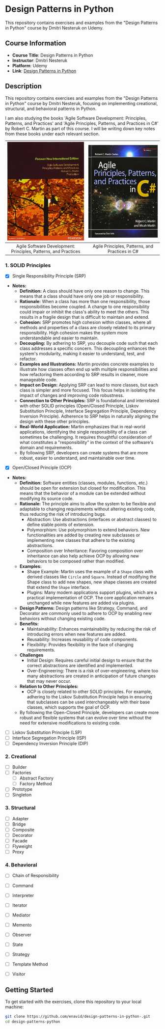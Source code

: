 # Design Patterns in Python

This repository contains exercises and examples from the "Design Patterns in Python" course by Dmitri Nesteruk on Udemy.

## Course Information

- **Course Title**: Design Patterns in Python
- **Instructor**: Dmitri Nesteruk
- **Platform**: Udemy
- **Link**: [Design Patterns in Python](https://www.udemy.com/course/design-patterns-python/?couponCode=OF53124)

## Description

This repository contains exercises and examples from the "Design Patterns in Python" course by Dmitri Nesteruk, focusing on implementing creational, structural, and behavioral patterns in Python.

I am also studying the books 'Agile Software Development: Principles, Patterns, and Practices' and 'Agile Principles, Patterns, and Practices in C#' by Robert C. Martin as part of this course. I will be writing down key notes from these books under each relevant section.


|         ![Agile Software Development](book_cover1.jpg)          | ![Agile Principles, Patterns, and Practices in C#](book_cover2.jpg) |
|:---------------------------------------------------------------:|:-------------------------------------------------------------------:|
| Agile Software Development: Principles, Patterns, and Practices |           Agile Principles, Patterns, and Practices in C#           |
 


### 1. SOLID Principles
- [X] Single Responsibility Principle (SRP)
- **Notes:**
    - **Definition:** A class should have only one reason to change. This means that a class should have only one job or responsibility.
    - **Rationale:** When a class has more than one responsibility, those responsibilities become coupled. A change to one responsibility could impair or inhibit the class's ability to meet the others. This results in a fragile design that is difficult to maintain and extend.
    - **Cohesion:** SRP promotes high cohesion within classes, where all methods and properties of a class are closely related to its primary responsibility. High cohesion makes the system more understandable and easier to maintain.
    - **Decoupling:** By adhering to SRP, you decouple code such that each class addresses a specific concern. This decoupling enhances the system's modularity, making it easier to understand, test, and refactor.
    - **Examples and Illustrations:** Martin provides concrete examples to illustrate how classes often end up with multiple responsibilities and how refactoring them according to SRP results in cleaner, more manageable code.
    - **Impact on Design:** Applying SRP can lead to more classes, but each class is simpler and more focused. This focus helps in isolating the impact of changes and improving code robustness.
    - **Connection to Other Principles:** SRP is foundational and interrelated with other SOLID principles (Open/Closed Principle, Liskov Substitution Principle, Interface Segregation Principle, Dependency Inversion Principle). Adherence to SRP helps in naturally aligning the design with these other principles.
    - **Real-World Application:** Martin emphasizes that in real-world applications, identifying the single responsibility of a class can sometimes be challenging. It requires thoughtful consideration of what constitutes a "responsibility" in the context of the software's domain and requirements.
    - By following SRP, developers can create systems that are more robust, easier to understand, and maintainable over time.

- [X] Open/Closed Principle (OCP)
- **Notes:**
    - **Definition:** Software entities (classes, modules, functions, etc.) should be open for extension but closed for modification. This means that the behavior of a module can be extended without modifying its source code.
    - **Rationale:** The principle aims to allow the system to be flexible and adaptable to changing requirements without altering existing code, thus reducing the risk of introducing bugs.
      - Abstraction: Use abstractions (interfaces or abstract classes) to define stable points of extension.
      - Polymorphism: Use polymorphism to extend behaviors. New functionalities are added by creating new subclasses or implementing new classes that adhere to the existing abstractions.
      - Composition over Inheritance: Favoring composition over inheritance can also help achieve OCP by allowing new behaviors to be composed rather than modified.
    - **Examples:**
      - Shape Example: Martin uses the example of a `Shape` class with derived classes like `Circle` and `Square`. Instead of modifying the Shape class to add new shapes, new shape classes are created that extend the `Shape` interface.
      - Plugins: Many modern applications support plugins, which are a practical implementation of OCP. The core application remains unchanged while new features are added via plugins.
    - **Design Patterns:** Design patterns like Strategy, Command, and Decorator are commonly used to adhere to OCP by enabling new behaviors without changing existing code.
    - **Benefits:**
      - Maintainability: Enhances maintainability by reducing the risk of introducing errors when new features are added.
      - Reusability: Increases reusability of code components.
      - Flexibility: Provides flexibility in the face of changing requirements.
    - **Challenges**
      - Initial Design: Requires careful initial design to ensure that the correct abstractions are identified and implemented.
      - Over-Engineering: There is a risk of over-engineering, where too many abstractions are created in anticipation of future changes that may never occur.
    - **Relation to Other Principles:**
      - OCP is closely related to other SOLID principles. For example, adhering to the Liskov Substitution Principle helps in ensuring that subclasses can be used interchangeably with their base classes, which supports the goal of OCP.
    - By following the Open-Closed Principle, developers can create more robust and flexible systems that can evolve over time without the need for extensive modifications to existing code.
    
- [ ] Liskov Substitution Principle (LSP)
- [ ] Interface Segregation Principle (ISP)
- [ ] Dependency Inversion Principle (DIP)

### 2. Creational
- [ ] Builder
- [ ] Factories
  - [ ] Abstract Factory
  - [ ] Factory Method
- [ ] Prototype
- [ ] Singleton

### 3. Structural
- [ ] Adapter
- [ ] Bridge
- [ ] Composite
- [ ] Decorator
- [ ] Facade
- [ ] Flyweight
- [ ] Proxy

### 4. Behavioral
- [ ] Chain of Responsibility
- [ ] Command
- [ ] Interpreter
- [ ] Iterator
- [ ] Mediator
- [ ] Memento
- [ ] Observer
- [ ] State
- [ ] Strategy
- [ ] Template Method
- [ ] Visitor


## Getting Started

To get started with the exercises, clone this repository to your local machine:

```bash
git clone https://github.com/enavid/design-patterns-in-python-.git
cd design-patterns-python
